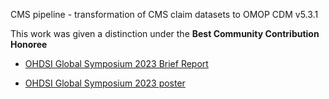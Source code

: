 CMS pipeline - transformation of CMS claim datasets to OMOP CDM v5.3.1

This work was given a distinction under the **Best Community Contribution Honoree**

* [OHDSI Global Symposium 2023 Brief Report](https://www.ohdsi.org/wp-content/uploads/2023/10/4-HongBriefreport2.pdf)

* [OHDSI Global Symposium 2023 poster ](https://www.ohdsi.org/2023showcase-4/)

